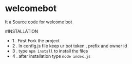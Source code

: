 # welcomebot
It a Source code for welcome bot 

#INSTALLATION

- 1 . First Fork the project 
- 2 . In config.js file keep ur bot token , prefix and owner id 
- 3 . type `npm install` to install the files
- 4 .  after installation type `node index.js`
